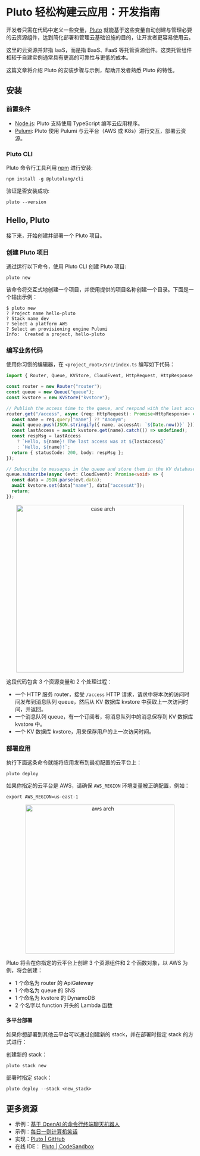 # Pluto 轻松构建云应用：开发指南

开发者只需在代码中定义一些变量，[Pluto](https://github.com/pluto-lang/pluto) 就能基于这些变量自动创建与管理必要的云资源组件，达到简化部署和管理云基础设施的目的，让开发者更容易使用云。

这里的云资源并非指 IaaS，而是指 BaaS、FaaS 等托管资源组件。这类托管组件相较于自建实例通常具有更高的可靠性与更低的成本。

这篇文章将介绍 Pluto 的安装步骤与示例，帮助开发者熟悉 Pluto 的特性。

## 安装

### 前置条件

- [Node.js](https://nodejs.org/en/): Pluto 支持使用 TypeScript 编写云应用程序。
- [Pulumi](https://www.pulumi.com/docs/install/): Pluto 使用 Pulumi 与云平台（AWS 或 K8s）进行交互，部署云资源。

### Pluto CLI

Pluto 命令行工具利用 [npm](https://www.npmjs.com/) 进行安装:

```shell
npm install -g @plutolang/cli
```

验证是否安装成功:

```shell
pluto --version
```

## Hello, Pluto

接下来，开始创建并部署一个 Pluto 项目。

### 创建 Pluto 项目

通过运行以下命令，使用 Pluto CLI 创建 Pluto 项目:

```shell
pluto new
```

该命令将交互式地创建一个项目，并使用提供的项目名称创建一个目录。下面是一个输出示例：

```
$ pluto new
? Project name hello-pluto
? Stack name dev
? Select a platform AWS
? Select an provisioning engine Pulumi
Info:  Created a project, hello-pluto
```

### 编写业务代码

使用你习惯的编辑器，在 `<project_root>/src/index.ts` 编写如下代码：

```typescript
import { Router, Queue, KVStore, CloudEvent, HttpRequest, HttpResponse } from "@plutolang/pluto";

const router = new Router("router");
const queue = new Queue("queue");
const kvstore = new KVStore("kvstore");

// Publish the access time to the queue, and respond with the last access time.
router.get("/access", async (req: HttpRequest): Promise<HttpResponse> => {
  const name = req.query["name"] ?? "Anonym";
  await queue.push(JSON.stringify({ name, accessAt: `${Date.now()}` }));
  const lastAccess = await kvstore.get(name).catch(() => undefined);
  const respMsg = lastAccess
    ? `Hello, ${name}! The last access was at ${lastAccess}`
    : `Hello, ${name}!`;
  return { statusCode: 200, body: respMsg };
});

// Subscribe to messages in the queue and store them in the KV database.
queue.subscribe(async (evt: CloudEvent): Promise<void> => {
  const data = JSON.parse(evt.data);
  await kvstore.set(data["name"], data["accessAt"]);
  return;
});
```

<p align="center">
  <img src="/assets/getting-started-case-arch.png" alt="case arch" width="450">
</p>

这段代码包含 3 个资源变量和 2 个处理过程：

- 一个 HTTP 服务 router，接受 `/access` HTTP 请求，请求中将本次的访问时间发布到消息队列 queue，然后从 KV 数据库 kvstore 中获取上一次访问时间，并返回。
- 一个消息队列 queue，有一个订阅者，将消息队列中的消息保存到 KV 数据库 kvstore 中。
- 一个 KV 数据库 kvstore，用来保存用户的上一次访问时间。

### 部署应用

执行下面这条命令就能将应用发布到最初配置的云平台上：

```shell
pluto deploy
```

如果你指定的云平台是 AWS，请确保 `AWS_REGION` 环境变量被正确配置，例如：

```shell
export AWS_REGION=us-east-1
```

<p align="center">
  <img src="/assets/getting-started-aws-arch.png" alt="aws arch" width="400">
</p>

Pluto 将会在你指定的云平台上创建 3 个资源组件和 2 个函数对象，以 AWS 为例，将会创建：

- 1 个命名为 router 的 ApiGateway
- 1 个命名为 queue 的 SNS
- 1 个命名为 kvstore 的 DynamoDB
- 2 个名字以 function 开头的 Lambda 函数

#### 多平台部署

如果你想部署到其他云平台可以通过创建新的 stack，并在部署时指定 stack 的方式进行：

创建新的 stack：

```shell
pluto stack new
```

部署时指定 stack：

```shell
pluto deploy --stack <new_stack>
```

## 更多资源

- 示例：[基于 OpenAI 的命令行终端聊天机器人](https://github.com/pluto-lang/pluto/tree/main/examples/chat-bot)
- 示例：[每日一则计算机笑话](https://github.com/pluto-lang/pluto/tree/main/examples/daily-joke-slack)
- 实现：[Pluto | GitHub](https://github.com/pluto-lang/pluto)
- 在线 IDE： [Pluto | CodeSandbox](https://codesandbox.io/s/github/pluto-lang/codesandbox/tree/main/)
